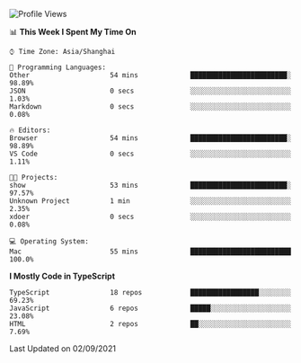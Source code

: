 <!--START_SECTION:waka-->
![Profile Views](http://img.shields.io/badge/Profile%20Views-117-blue)

📊 **This Week I Spent My Time On** 

```text
⌚︎ Time Zone: Asia/Shanghai

💬 Programming Languages: 
Other                    54 mins             ████████████████████████░   98.89% 
JSON                     0 secs              ░░░░░░░░░░░░░░░░░░░░░░░░░   1.03% 
Markdown                 0 secs              ░░░░░░░░░░░░░░░░░░░░░░░░░   0.08%

🔥 Editors: 
Browser                  54 mins             ████████████████████████░   98.89% 
VS Code                  0 secs              ░░░░░░░░░░░░░░░░░░░░░░░░░   1.11%

🐱‍💻 Projects: 
show                     53 mins             ████████████████████████░   97.57% 
Unknown Project          1 min               ░░░░░░░░░░░░░░░░░░░░░░░░░   2.35% 
xdoer                    0 secs              ░░░░░░░░░░░░░░░░░░░░░░░░░   0.08%

💻 Operating System: 
Mac                      55 mins             █████████████████████████   100.0%

```

**I Mostly Code in TypeScript** 

```text
TypeScript               18 repos            █████████████████░░░░░░░░   69.23% 
JavaScript               6 repos             █████░░░░░░░░░░░░░░░░░░░░   23.08% 
HTML                     2 repos             ██░░░░░░░░░░░░░░░░░░░░░░░   7.69%

```



 Last Updated on 02/09/2021
<!--END_SECTION:waka-->
